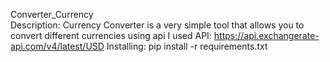 Converter_Currency                                                        
Description:
Currency Converter is a very simple tool that allows you to convert different currencies using api
I used API: https://api.exchangerate-api.com/v4/latest/USD
Installing:
pip install -r requirements.txt


